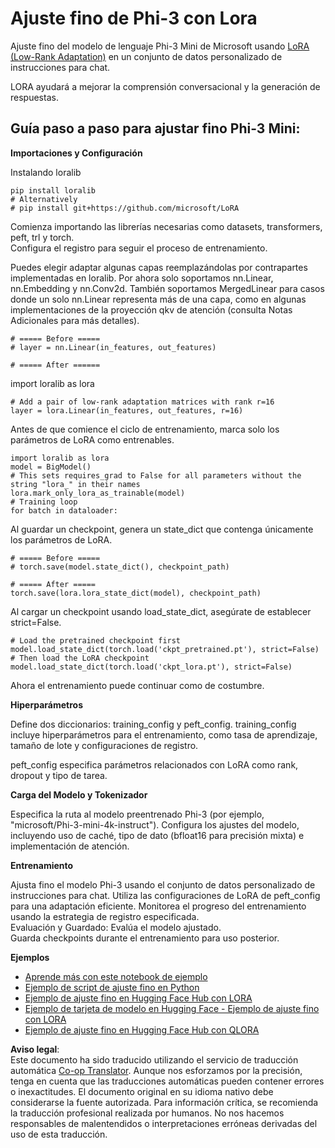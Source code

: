 <!--
CO_OP_TRANSLATOR_METADATA:
{
  "original_hash": "50b6a55a0831b417835087d8b57759fe",
  "translation_date": "2025-07-17T06:27:00+00:00",
  "source_file": "md/03.FineTuning/FineTuning_Lora.md",
  "language_code": "es"
}
-->
# **Ajuste fino de Phi-3 con Lora**

Ajuste fino del modelo de lenguaje Phi-3 Mini de Microsoft usando [LoRA (Low-Rank Adaptation)](https://github.com/microsoft/LoRA?WT.mc_id=aiml-138114-kinfeylo) en un conjunto de datos personalizado de instrucciones para chat.

LORA ayudará a mejorar la comprensión conversacional y la generación de respuestas.

## Guía paso a paso para ajustar fino Phi-3 Mini:

**Importaciones y Configuración**

Instalando loralib

```
pip install loralib
# Alternatively
# pip install git+https://github.com/microsoft/LoRA

```

Comienza importando las librerías necesarias como datasets, transformers, peft, trl y torch.  
Configura el registro para seguir el proceso de entrenamiento.

Puedes elegir adaptar algunas capas reemplazándolas por contrapartes implementadas en loralib. Por ahora solo soportamos nn.Linear, nn.Embedding y nn.Conv2d. También soportamos MergedLinear para casos donde un solo nn.Linear representa más de una capa, como en algunas implementaciones de la proyección qkv de atención (consulta Notas Adicionales para más detalles).

```
# ===== Before =====
# layer = nn.Linear(in_features, out_features)
```

```
# ===== After ======
```

import loralib as lora

```
# Add a pair of low-rank adaptation matrices with rank r=16
layer = lora.Linear(in_features, out_features, r=16)
```

Antes de que comience el ciclo de entrenamiento, marca solo los parámetros de LoRA como entrenables.

```
import loralib as lora
model = BigModel()
# This sets requires_grad to False for all parameters without the string "lora_" in their names
lora.mark_only_lora_as_trainable(model)
# Training loop
for batch in dataloader:
```

Al guardar un checkpoint, genera un state_dict que contenga únicamente los parámetros de LoRA.

```
# ===== Before =====
# torch.save(model.state_dict(), checkpoint_path)
```  
```
# ===== After =====
torch.save(lora.lora_state_dict(model), checkpoint_path)
```

Al cargar un checkpoint usando load_state_dict, asegúrate de establecer strict=False.

```
# Load the pretrained checkpoint first
model.load_state_dict(torch.load('ckpt_pretrained.pt'), strict=False)
# Then load the LoRA checkpoint
model.load_state_dict(torch.load('ckpt_lora.pt'), strict=False)
```

Ahora el entrenamiento puede continuar como de costumbre.

**Hiperparámetros**

Define dos diccionarios: training_config y peft_config. training_config incluye hiperparámetros para el entrenamiento, como tasa de aprendizaje, tamaño de lote y configuraciones de registro.

peft_config especifica parámetros relacionados con LoRA como rank, dropout y tipo de tarea.

**Carga del Modelo y Tokenizador**

Especifica la ruta al modelo preentrenado Phi-3 (por ejemplo, "microsoft/Phi-3-mini-4k-instruct"). Configura los ajustes del modelo, incluyendo uso de caché, tipo de dato (bfloat16 para precisión mixta) e implementación de atención.

**Entrenamiento**

Ajusta fino el modelo Phi-3 usando el conjunto de datos personalizado de instrucciones para chat. Utiliza las configuraciones de LoRA de peft_config para una adaptación eficiente. Monitorea el progreso del entrenamiento usando la estrategia de registro especificada.  
Evaluación y Guardado: Evalúa el modelo ajustado.  
Guarda checkpoints durante el entrenamiento para uso posterior.

**Ejemplos**  
- [Aprende más con este notebook de ejemplo](../../../../code/03.Finetuning/Phi_3_Inference_Finetuning.ipynb)  
- [Ejemplo de script de ajuste fino en Python](../../../../code/03.Finetuning/FineTrainingScript.py)  
- [Ejemplo de ajuste fino en Hugging Face Hub con LORA](../../../../code/03.Finetuning/Phi-3-finetune-lora-python.ipynb)  
- [Ejemplo de tarjeta de modelo en Hugging Face - Ejemplo de ajuste fino con LORA](https://huggingface.co/microsoft/Phi-3-mini-4k-instruct/blob/main/sample_finetune.py)  
- [Ejemplo de ajuste fino en Hugging Face Hub con QLORA](../../../../code/03.Finetuning/Phi-3-finetune-qlora-python.ipynb)

**Aviso legal**:  
Este documento ha sido traducido utilizando el servicio de traducción automática [Co-op Translator](https://github.com/Azure/co-op-translator). Aunque nos esforzamos por la precisión, tenga en cuenta que las traducciones automáticas pueden contener errores o inexactitudes. El documento original en su idioma nativo debe considerarse la fuente autorizada. Para información crítica, se recomienda la traducción profesional realizada por humanos. No nos hacemos responsables de malentendidos o interpretaciones erróneas derivadas del uso de esta traducción.